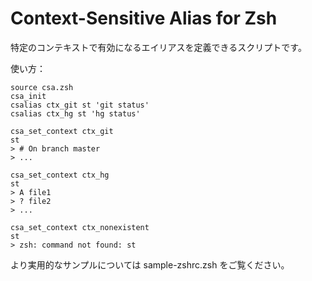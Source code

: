# Context-Sensitive Alias for Zsh

特定のコンテキストで有効になるエイリアスを定義できるスクリプトです。

使い方：

    source csa.zsh
    csa_init
    csalias ctx_git st 'git status'
    csalias ctx_hg st 'hg status'
    
    csa_set_context ctx_git
    st
    > # On branch master
    > ...
    
    csa_set_context ctx_hg
    st
    > A file1
    > ? file2
    > ...
    
    csa_set_context ctx_nonexistent
    st
    > zsh: command not found: st

より実用的なサンプルについては sample-zshrc.zsh をご覧ください。
